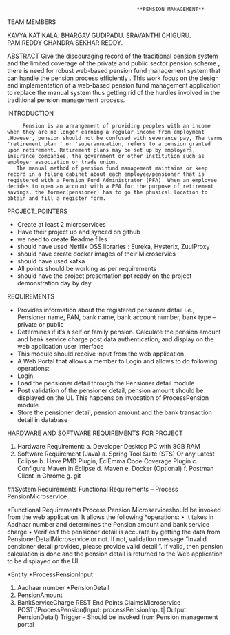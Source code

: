                                               **PENSION MANAGEMENT**
TEAM MEMBERS

KAVYA KATIKALA.
BHARGAV GUDIPADU.
SRAVANTHI CHIGURU.
PAMIREDDY CHANDRA SEKHAR REDDY.

ABSTRACT
Give the discouraging record of the traditional pension system and the limited coverage of the private and public sector pension scheme , there is need for robust web-based pension fund management system that can handle the pension process efficiently . This work focus on the design and implementation of a web-based pension fund management application to replace the manual system thus getting rid of the hurdles involved in the traditional pension management process.

INTRODUCTION

         Pension is an arrangement of providing peoples with an income when they are no longer earning a regular income from employment .However, pension should not be confused with severance pay, The terms 'retirement plan ' or 'superannuation, refers to a pension granted upon retirement. Retirement plans may be set up by employers, insurance companies, the government or other institution such as employer association or trade union.
       The manual method of pension fund management maintains or keep record in a filing cabinet about each employee/pensioner that is registered with a Pension Fund Administrator (PFA). When an employee decides to open an account with a PFA for the purpose of retirement savings, the former(pensioner) has to go the phusical location to obtain and fill a register form.
       
PROJECT_POINTERS

* Create at least 2 microservices
* Have their project up and synced on github
* we need to create Readme files
* should have used Netflix OSS libraries : Eureka, Hysterix, ZuulProxy
* should have create docker images of their Microservies
* should have used kafka
* All points should be working as per requirements
* should have the project presentation ppt ready on the project demonstration day by day

REQUIREMENTS
* Provides information about the registered pensioner detail i.e., Pensioner name, PAN, bank name, bank account number, bank type – private or public
* Determines if it’s a self or family pension. Calculate the pension amount and bank service charge post data authentication, and display on the web application user     interface
* This module should receive input from the web application
* A Web Portal that allows a member to Login and allows 
  to do following operations:
* Login
* Load the pensioner detail through the Pensioner detail module
* Post validation of the pensioner detail, pension amount should be displayed on the UI. This happens on invocation of ProcessPension module
* Store the pensioner detail, pension amount and the bank transaction detail in database

HARDWARE AND SOFTWARE REQUIREMENTS FOR PROJECT
1. Hardware Requirement:
a. Developer Desktop PC with 8GB RAM
2. Software Requirement (Java)
a. Spring Tool Suite (STS) Or any Latest Eclipse
b. Have PMD Plugin, EclEmma Code Coverage Plugin 
c. Configure Maven in Eclipse
d. Maven
e. Docker (Optional)
f. Postman Client in Chrome
g. git


##System Requirements
 Functional Requirements – Process PensionMicroservice
 
*Functional Requirements
Process Pension Microserviceshould be invoked from the web application. It allows the following 
*operations:
• It takes in Aadhaar number and determines the Pension amount and bank service charge
• Verifiesif the pensioner detail is accurate by getting the data from
PensionerDetailMicroservice or not. If not, validation message “Invalid pensioner detail 
provided, please provide valid detail.”. If valid, then pension calculation is done and the 
pension detail is returned to the Web application to be displayed on the UI

*Entity 
*ProcessPensionInput
1. Aadhaar number
*PensionDetail
1. PensionAmount
2. BankServiceCharge
REST End Points 
ClaimsMicroservice
POST:/ProcessPension(Input: processPensionInput| Output: PensionDetail)
Trigger – Should be invoked from Pension management portal
